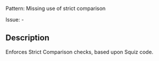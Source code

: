 Pattern: Missing use of strict comparison

Issue: -

## Description

Enforces Strict Comparison checks, based upon Squiz code.